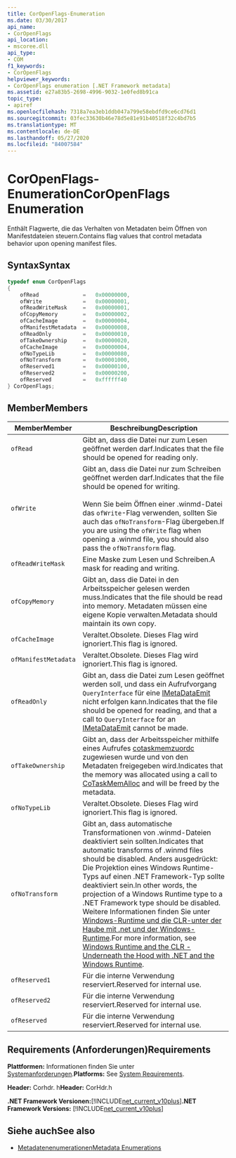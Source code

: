 ```yaml
---
title: CorOpenFlags-Enumeration
ms.date: 03/30/2017
api_name:
- CorOpenFlags
api_location:
- mscoree.dll
api_type:
- COM
f1_keywords:
- CorOpenFlags
helpviewer_keywords:
- CorOpenFlags enumeration [.NET Framework metadata]
ms.assetid: e27a83b5-2698-4996-9032-1e0fed8b91ca
topic_type:
- apiref
ms.openlocfilehash: 7318a7ea3eb1ddb047a799e58ebdfd9ce6cd76d1
ms.sourcegitcommit: 03fec33630b46e78d5e81e91b40518f32c4bd7b5
ms.translationtype: MT
ms.contentlocale: de-DE
ms.lasthandoff: 05/27/2020
ms.locfileid: "84007584"
---
```

# <a name="coropenflags-enumeration"></a><span data-ttu-id="43d56-102">CorOpenFlags-Enumeration</span><span class="sxs-lookup"><span data-stu-id="43d56-102">CorOpenFlags Enumeration</span></span>
<span data-ttu-id="43d56-103">Enthält Flagwerte, die das Verhalten von Metadaten beim Öffnen von Manifestdateien steuern.</span><span class="sxs-lookup"><span data-stu-id="43d56-103">Contains flag values that control metadata behavior upon opening manifest files.</span></span>  
  
## <a name="syntax"></a><span data-ttu-id="43d56-104">Syntax</span><span class="sxs-lookup"><span data-stu-id="43d56-104">Syntax</span></span>  
  
```cpp  
typedef enum CorOpenFlags  
{  
    ofRead              =   0x00000000,  
    ofWrite             =   0x00000001,  
    ofReadWriteMask     =   0x00000001,  
    ofCopyMemory        =   0x00000002,  
    ofCacheImage        =   0x00000004,  
    ofManifestMetadata  =   0x00000008,  
    ofReadOnly          =   0x00000010,  
    ofTakeOwnership     =   0x00000020,  
    ofCacheImage        =   0x00000004,  
    ofNoTypeLib         =   0x00000080,  
    ofNoTransform       =   0x00001000,  
    ofReserved1         =   0x00000100,  
    ofReserved2         =   0x00000200,  
    ofReserved          =   0xffffff40  
} CorOpenFlags;  
```  
  
## <a name="members"></a><span data-ttu-id="43d56-105">Member</span><span class="sxs-lookup"><span data-stu-id="43d56-105">Members</span></span>  
  
|<span data-ttu-id="43d56-106">Member</span><span class="sxs-lookup"><span data-stu-id="43d56-106">Member</span></span>|<span data-ttu-id="43d56-107">Beschreibung</span><span class="sxs-lookup"><span data-stu-id="43d56-107">Description</span></span>|  
|------------|-----------------|  
|`ofRead`|<span data-ttu-id="43d56-108">Gibt an, dass die Datei nur zum Lesen geöffnet werden darf.</span><span class="sxs-lookup"><span data-stu-id="43d56-108">Indicates that the file should be opened for reading only.</span></span>|  
|`ofWrite`|<span data-ttu-id="43d56-109">Gibt an, dass die Datei nur zum Schreiben geöffnet werden darf.</span><span class="sxs-lookup"><span data-stu-id="43d56-109">Indicates that the file should be opened for writing.</span></span><br /><br /> <span data-ttu-id="43d56-110">Wenn Sie beim Öffnen einer .winmd-Datei das `ofWrite`-Flag verwenden, sollten Sie auch das `ofNoTransform`-Flag übergeben.</span><span class="sxs-lookup"><span data-stu-id="43d56-110">If you are using the `ofWrite` flag when opening a .winmd file, you should also pass the `ofNoTransform` flag.</span></span>|  
|`ofReadWriteMask`|<span data-ttu-id="43d56-111">Eine Maske zum Lesen und Schreiben.</span><span class="sxs-lookup"><span data-stu-id="43d56-111">A mask for reading and writing.</span></span>|  
|`ofCopyMemory`|<span data-ttu-id="43d56-112">Gibt an, dass die Datei in den Arbeitsspeicher gelesen werden muss.</span><span class="sxs-lookup"><span data-stu-id="43d56-112">Indicates that the file should be read into memory.</span></span> <span data-ttu-id="43d56-113">Metadaten müssen eine eigene Kopie verwalten.</span><span class="sxs-lookup"><span data-stu-id="43d56-113">Metadata should maintain its own copy.</span></span>|  
|`ofCacheImage`|<span data-ttu-id="43d56-114">Veraltet.</span><span class="sxs-lookup"><span data-stu-id="43d56-114">Obsolete.</span></span> <span data-ttu-id="43d56-115">Dieses Flag wird ignoriert.</span><span class="sxs-lookup"><span data-stu-id="43d56-115">This flag is ignored.</span></span>|  
|`ofManifestMetadata`|<span data-ttu-id="43d56-116">Veraltet.</span><span class="sxs-lookup"><span data-stu-id="43d56-116">Obsolete.</span></span> <span data-ttu-id="43d56-117">Dieses Flag wird ignoriert.</span><span class="sxs-lookup"><span data-stu-id="43d56-117">This flag is ignored.</span></span>|  
|`ofReadOnly`|<span data-ttu-id="43d56-118">Gibt an, dass die Datei zum Lesen geöffnet werden soll, und dass ein Aufrufvorgang `QueryInterface` für eine [IMetaDataEmit](imetadataemit-interface.md) nicht erfolgen kann.</span><span class="sxs-lookup"><span data-stu-id="43d56-118">Indicates that the file should be opened for reading, and that a call to `QueryInterface` for an [IMetaDataEmit](imetadataemit-interface.md) cannot be made.</span></span>|  
|`ofTakeOwnership`|<span data-ttu-id="43d56-119">Gibt an, dass der Arbeitsspeicher mithilfe eines Aufrufes [cotaskmemzuordc](/windows/desktop/api/combaseapi/nf-combaseapi-cotaskmemalloc) zugewiesen wurde und von den Metadaten freigegeben wird.</span><span class="sxs-lookup"><span data-stu-id="43d56-119">Indicates that the memory was allocated using a call to [CoTaskMemAlloc](/windows/desktop/api/combaseapi/nf-combaseapi-cotaskmemalloc) and will be freed by the metadata.</span></span>|  
|`ofNoTypeLib`|<span data-ttu-id="43d56-120">Veraltet.</span><span class="sxs-lookup"><span data-stu-id="43d56-120">Obsolete.</span></span> <span data-ttu-id="43d56-121">Dieses Flag wird ignoriert.</span><span class="sxs-lookup"><span data-stu-id="43d56-121">This flag is ignored.</span></span>|  
|`ofNoTransform`|<span data-ttu-id="43d56-122">Gibt an, dass automatische Transformationen von .winmd-Dateien deaktiviert sein sollten.</span><span class="sxs-lookup"><span data-stu-id="43d56-122">Indicates that automatic transforms of .winmd files should be disabled.</span></span> <span data-ttu-id="43d56-123">Anders ausgedrückt: Die Projektion eines Windows Runtime-Typs auf einen .NET Framework-Typ sollte deaktiviert sein.</span><span class="sxs-lookup"><span data-stu-id="43d56-123">In other words, the projection of a Windows Runtime type to a .NET Framework type should be disabled.</span></span> <span data-ttu-id="43d56-124">Weitere Informationen finden Sie unter [Windows-Runtime und die CLR-unter der Haube mit .net und der Windows-Runtime](https://docs.microsoft.com/archive/msdn-magazine/2012/windows-8-special-issue/windows-runtime-and-the-clr-underneath-the-hood-with-net-and-the-windows-runtime).</span><span class="sxs-lookup"><span data-stu-id="43d56-124">For more information, see [Windows Runtime and the CLR - Underneath the Hood with .NET and the Windows Runtime](https://docs.microsoft.com/archive/msdn-magazine/2012/windows-8-special-issue/windows-runtime-and-the-clr-underneath-the-hood-with-net-and-the-windows-runtime).</span></span>|  
|`ofReserved1`|<span data-ttu-id="43d56-125">Für die interne Verwendung reserviert.</span><span class="sxs-lookup"><span data-stu-id="43d56-125">Reserved for internal use.</span></span>|  
|`ofReserved2`|<span data-ttu-id="43d56-126">Für die interne Verwendung reserviert.</span><span class="sxs-lookup"><span data-stu-id="43d56-126">Reserved for internal use.</span></span>|  
|`ofReserved`|<span data-ttu-id="43d56-127">Für die interne Verwendung reserviert.</span><span class="sxs-lookup"><span data-stu-id="43d56-127">Reserved for internal use.</span></span>|  
  
## <a name="requirements"></a><span data-ttu-id="43d56-128">Requirements (Anforderungen)</span><span class="sxs-lookup"><span data-stu-id="43d56-128">Requirements</span></span>  
 <span data-ttu-id="43d56-129">**Plattformen:** Informationen finden Sie unter [Systemanforderungen](../../get-started/system-requirements.md).</span><span class="sxs-lookup"><span data-stu-id="43d56-129">**Platforms:** See [System Requirements](../../get-started/system-requirements.md).</span></span>  
  
 <span data-ttu-id="43d56-130">**Header:** Corhdr. h</span><span class="sxs-lookup"><span data-stu-id="43d56-130">**Header:** CorHdr.h</span></span>  
  
 <span data-ttu-id="43d56-131">**.NET Framework Versionen:**[!INCLUDE[net_current_v10plus](../../../../includes/net-current-v10plus-md.md)]</span><span class="sxs-lookup"><span data-stu-id="43d56-131">**.NET Framework Versions:** [!INCLUDE[net_current_v10plus](../../../../includes/net-current-v10plus-md.md)]</span></span>  
  
## <a name="see-also"></a><span data-ttu-id="43d56-132">Siehe auch</span><span class="sxs-lookup"><span data-stu-id="43d56-132">See also</span></span>

- [<span data-ttu-id="43d56-133">Metadatenenumerationen</span><span class="sxs-lookup"><span data-stu-id="43d56-133">Metadata Enumerations</span></span>](metadata-enumerations.md)
